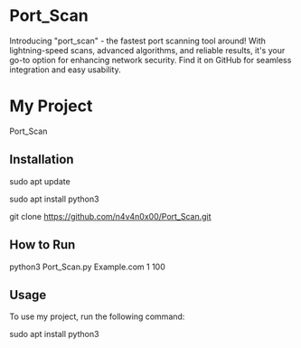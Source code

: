 # Port_Scan
 Introducing "port_scan" - the fastest port scanning tool around! With lightning-speed scans, advanced algorithms, and reliable results, it's your go-to option for enhancing network security. Find it on GitHub for seamless integration and easy usability.
# My Project

Port_Scan

## Installation

sudo apt update

sudo apt install python3

git clone https://github.com/n4v4n0x00/Port_Scan.git

## How to Run

python3 Port_Scan.py Example.com 1 100 


## Usage

To use my project, run the following command:

sudo apt install python3

